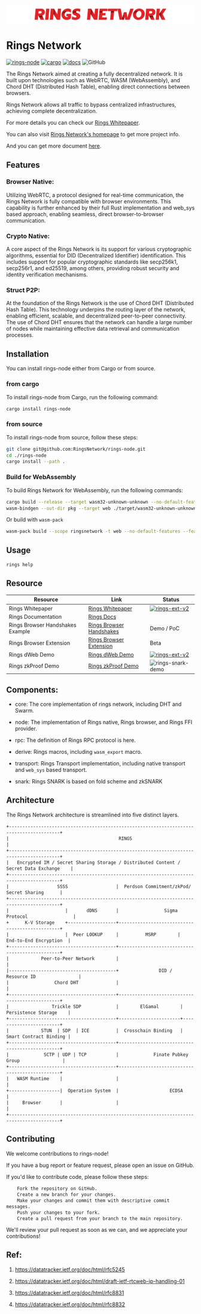 <picture>
  <source media="(prefers-color-scheme: dark)" srcset="https://static.ringsnetwork.io/ringsnetwork_logo.png">
  <img alt="Rings Network" src="https://raw.githubusercontent.com/RingsNetwork/asserts/main/logo/rings_network_red.png">
</picture>

Rings Network
===============

[![rings-node](https://github.com/RingsNetwork/rings-node/actions/workflows/auto-release.yml/badge.svg)](https://github.com/RingsNetwork/rings-node/actions/workflows/auto-release.yml)
[![cargo](https://img.shields.io/crates/v/rings-node.svg)](https://crates.io/crates/rings-node)
[![docs](https://docs.rs/rings-node/badge.svg)](https://docs.rs/rings-node/latest/rings_node/)
![GitHub](https://img.shields.io/github/license/RingsNetwork/rings-node)

The Rings Network aimed at creating a fully decentralized network. It is built upon technologies such as WebRTC, WASM (WebAssembly), and Chord DHT (Distributed Hash Table), enabling direct connections between browsers.

Rings Network allows all traffic to bypass centralized infrastructures, achieving complete decentralization.


For more details you can check our [Rings Whitepaper](https://raw.githubusercontent.com/RingsNetwork/whitepaper/master/rings.pdf).

You can also visit [Rings Network's homepage](https://ringsnetwork.io) to get more project info.

And you can get more document [here](https://rings.gitbook.io/).


## Features

### Browser Native:

Utilizing WebRTC, a protocol designed for real-time communication, the Rings Network is fully compatible with browser environments. This capability is further enhanced by their full Rust implementation and web_sys based approach, enabling seamless, direct browser-to-browser communication.

### Crypto Native:

A core aspect of the Rings Network is its support for various cryptographic algorithms, essential for DID (Decentralized Identifier) identification. This includes support for popular cryptographic standards like secp256k1, secp256r1, and ed25519, among others, providing robust security and identity verification mechanisms.

### Struct P2P:

At the foundation of the Rings Network is the use of Chord DHT (Distributed Hash Table). This technology underpins the routing layer of the network, enabling efficient, scalable, and decentralized peer-to-peer connectivity. The use of Chord DHT ensures that the network can handle a large number of nodes while maintaining effective data retrieval and communication processes.

## Installation

You can install rings-node either from Cargo or from source.

### from cargo

To install rings-node from Cargo, run the following command:

```sh
cargo install rings-node
```

### from source

To install rings-node from source, follow these steps:

```sh
git clone git@github.com:RingsNetwork/rings-node.git
cd ./rings-node
cargo install --path .
```

### Build for WebAssembly


To build Rings Network for WebAssembly, run the following commands:

```sh
cargo build --release --target wasm32-unknown-unknown --no-default-features --features browser
wasm-bindgen --out-dir pkg --target web ./target/wasm32-unknown-unknown/release/rings_node.wasm
```

Or build with `wasm-pack`

```sh
wasm-pack build --scope ringsnetwork -t web --no-default-features --features browser --features console_error_panic_hook
```


## Usage

```sh
rings help
```

## Resource

| Resource                         | Link                                                                       | Status                                                                                                                                                                                    |
|----------------------------------|----------------------------------------------------------------------------|-------------------------------------------------------------------------------------------------------------------------------------------------------------------------------------------|
| Rings Whitepaper                 | [Rings Whitepaper](https://github.com/RingsNetwork/whitepaper)             | [![rings-ext-v2](https://github.com/RingsNetwork/rings_ext_v2/actions/workflows/dev.yml/badge.svg)](https://github.com/RingsNetwork/rings_ext_v2/actions/workflows/dev.yml)               |
| Rings Documentation              | [Rings Docs](https://rings.gitbook.io/)                                    |                                                                                                                                                                                           |
| Rings Browser Handshakes Example | [Rings Browser Handshakes](https://github.com/RingsNetwork/rings-wasm-p2p) | Demo / PoC                                                                                                                                                                                |
| Rings Browser Extension          | [Rings Browser Extension](https://github.com/RingsNetwork/rings_ext_v2)    | Beta                                                                                                                                                                                      |
| Rings dWeb Demo                  | [Rings dWeb Demo](https://github.com/RingsNetwork/rings-dweb)              | [![rings-ext-v2](https://github.com/RingsNetwork/rings_dweb/actions/workflows/nextjs.yml/badge.svg?branch=page)](https://github.com/RingsNetwork/rings_dweb/actions/workflows/nextjs.yml) |
|Rings zkProof Demo             | [Rings zkProof Demo](https://zkp.rings.rs)  |![rings-snark-demo](https://github.com/RingsNetwork/rings-proof-demo/actions/workflows/nextjs.yml/badge.svg?branch=page)|

## Components:

* core: The core implementation of rings network, including DHT and Swarm.

* node: The implementation of Rings native, Rings browser, and Rings FFI provider.

* rpc: The definition of Rings RPC protocol is here.

* derive: Rings macros, including `wasm_export` macro.

* transport: Rings Transport implementation, including native transport and `web_sys` based transport.

* snark: Rings SNARK is based on fold scheme and zkSNARK

## Architecture

The Rings Network architecture is streamlined into five distinct layers.

```text
+-----------------------------------------------------------------------------------------+
|                                         RINGS                                           |
+-----------------------------------------------------------------------------------------+
|   Encrypted IM / Secret Sharing Storage / Distributed Content / Secret Data Exchange    |
+-----------------------------------------------------------------------------------------+
|                  SSSS                  |  Perdson Commitment/zkPod/ Secret Sharing      |
+-----------------------------------------------------------------------------------------+
|                     |       dDNS       |                 Sigma Protocol                 |
+      K-V Storage    +------------------+------------------------------------------------+
|                     |  Peer LOOKUP     |          MSRP        |  End-to-End Encryption  |
+----------------------------------------+------------------------------------------------+
|            Peer-to-Peer Network        |                                                |
|----------------------------------------+               DID / Resource ID                |
|                 Chord DHT              |                                                |
+----------------------------------------+------------------------------------------------+
|                Trickle SDP             |        ElGamal        | Persistence Storage    |
+----------------------------------------+-----------------------+------------------------+
|            STUN  | SDP  | ICE          |  Crosschain Binding   | Smart Contract Binding |
+----------------------------------------+------------------------------------------------+
|             SCTP | UDP | TCP           |             Finate Pubkey Group                |
+----------------------------------------+------------------------------------------------+
|   WASM Runtime    |                    |                                                |
+-------------------|  Operation System  |                   ECDSA                        |
|     Browser       |                    |                                                |
+-----------------------------------------------------------------------------------------+
```

## Contributing

We welcome contributions to rings-node!

If you have a bug report or feature request, please open an issue on GitHub.

If you'd like to contribute code, please follow these steps:

```text
    Fork the repository on GitHub.
    Create a new branch for your changes.
    Make your changes and commit them with descriptive commit messages.
    Push your changes to your fork.
    Create a pull request from your branch to the main repository.
```

We'll review your pull request as soon as we can, and we appreciate your contributions!


## Ref:

1. <https://datatracker.ietf.org/doc/html/rfc5245>

2. <https://datatracker.ietf.org/doc/html/draft-ietf-rtcweb-ip-handling-01>

3. <https://datatracker.ietf.org/doc/html/rfc8831>

4. <https://datatracker.ietf.org/doc/html/rfc8832>
